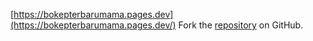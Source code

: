 [https://bokepterbarumama.pages.dev](https://bokepterbarumama.pages.dev/)
Fork the [repository](https://github.com/s3dindo) on GitHub.